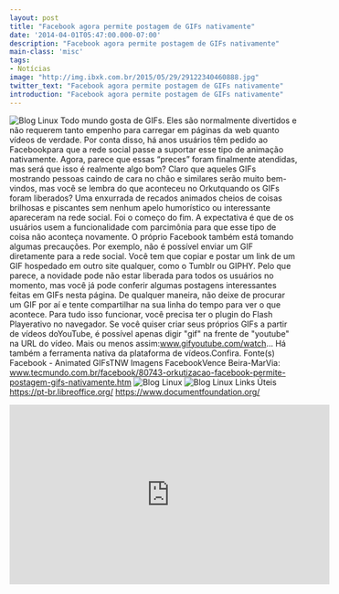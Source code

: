 ```yaml
---
layout: post
title: "Facebook agora permite postagem de GIFs nativamente"
date: '2014-04-01T05:47:00.000-07:00'
description: "Facebook agora permite postagem de GIFs nativamente"
main-class: 'misc'
tags:
- Notícias
image: "http://img.ibxk.com.br/2015/05/29/29122340460888.jpg"
twitter_text: "Facebook agora permite postagem de GIFs nativamente"
introduction: "Facebook agora permite postagem de GIFs nativamente"
---
```

![Blog Linux](http://img.ibxk.com.br/2015/05/29/29122340460888.jpg?w=1040 "Blog Linux")
Todo  mundo gosta de GIFs. Eles são normalmente divertidos e não requerem  tanto empenho para carregar em páginas da web quanto vídeos de verdade.  Por conta disso, há anos usuários têm pedido ao Facebookpara  que a rede social passe a suportar esse tipo de animação nativamente.  Agora, parece que essas “preces” foram finalmente atendidas, mas será  que isso é realmente algo bom?
Claro que aqueles GIFs mostrando pessoas caindo de cara no chão e  similares serão muito bem-vindos, mas você se lembra do que aconteceu no  Orkutquando  os GIFs foram liberados? Uma enxurrada de recados animados cheios de  coisas brilhosas e piscantes sem nenhum apelo humorístico ou  interessante apareceram na rede social. Foi o começo do fim.
A expectativa é que de os usuários usem a funcionalidade com  parcimônia para que esse tipo de coisa não aconteça novamente. O próprio  Facebook também está tomando algumas precauções. Por exemplo, não é  possível enviar um GIF diretamente para a rede social. Você tem que  copiar e postar um link de um GIF hospedado em outro site qualquer, como  o Tumblr ou GIPHY.
Pelo que parece, a novidade pode não estar liberada para todos os  usuários no momento, mas você já pode conferir algumas postagens  interessantes feitas em GIFs nesta página.  De qualquer maneira, não deixe de procurar um GIF por aí e tente  compartilhar na sua linha do tempo para ver o que acontece. Para tudo  isso funcionar, você precisa ter o plugin do Flash Playerativo no  navegador.
Se você quiser criar seus próprios GIFs a partir de vídeos doYouTube, é possível apenas digir "gif" na frente de "youtube" na URL do vídeo. Mais ou menos assim:www.gifyoutube.com/watch...
Há também a ferramenta nativa da plataforma de vídeos.Confira.
Fonte(s)
Facebook - Animated GIFsTNW 
Imagens
FacebookVence Beira-MarVia: www.tecmundo.com.br/facebook/80743-orkutizacao-facebook-permite-postagem-gifs-nativamente.htm
![Blog Linux](https://1.bp.blogspot.com/-qaOqKNrMXLg/WBOgwhtILgI/AAAAAAAAA4U/TtKoFpQlNL86HqhmZtG7dvaKiyNM0FKPACLcB/s400/aprenda-libreoffice.jpg "Blog Linux")
![Blog Linux](https://1.bp.blogspot.com/-qaOqKNrMXLg/WBOgwhtILgI/AAAAAAAAA4U/TtKoFpQlNL86HqhmZtG7dvaKiyNM0FKPACLcB/s400/aprenda-libreoffice.jpg "Blog Linux")
Links Úteis
https://pt-br.libreoffice.org/
https://www.documentfoundation.org/
<iframe width="560" height="315" src="https://www.youtube.com/embed/pAMtbwGySI0" frameborder="0" allowfullscreen><iframe>
![Blog Linux](https://1.bp.blogspot.com/-qaOqKNrMXLg/WBOgwhtILgI/AAAAAAAAA4U/TtKoFpQlNL86HqhmZtG7dvaKiyNM0FKPACLcB/s400/aprenda-libreoffice.jpg "Blog Linux")
